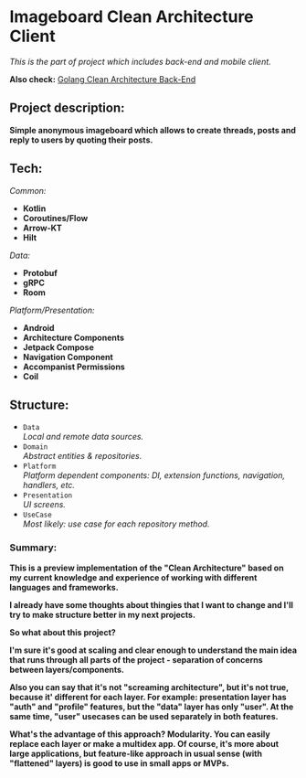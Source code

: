 # Imageboard Clean Architecture Client

*This is the part of project which includes back-end and mobile client.* 

**Also check:**
[Golang Clean Architecture Back-End](https://github.com/numq/golang-clean-architecture-imageboard-backend/)

## Project description:
  **Simple anonymous imageboard which allows to create threads, posts and reply to users by quoting their posts.**
  
## Tech:

*Common:*
- **Kotlin**
- **Coroutines/Flow**
- **Arrow-KT**
- **Hilt**

*Data:*
- **Protobuf**
- **gRPC**
- **Room**

*Platform/Presentation:*
- **Android**
- **Architecture Components**
- **Jetpack Compose**
- **Navigation Component**
- **Accompanist Permissions**
- **Coil**

## Structure:
- `Data`\
*Local and remote data sources.*
- `Domain`\
*Abstract entities & repositories.*
- `Platform`\
*Platform dependent components: DI, extension functions, navigation, handlers, etc.*
- `Presentation`\
*UI screens.*
- `UseCase`\
*Most likely: use case for each repository method.*

### Summary:

**This is a preview implementation of the "Clean Architecture" based on my current knowledge and experience of working with different languages and frameworks.**

**I already have some thoughts about thingies that I want to change and I'll try to make structure better in my next projects.**

**So what about this project?**

**I'm sure it's good at scaling and clear enough to understand the main idea that runs through all parts of the project - separation of concerns between layers/components.**

**Also you can say that it's not "screaming architecture", but it's not true, because it' different for each layer. For example: presentation layer has "auth" and "profile" features, but the "data" layer has only "user". At the same time, "user" usecases can be used separately  in both features.**

**What's the advantage of this approach? Modularity. You can easily replace each layer or make a multidex app. Of course, it's more about large applications, but feature-like approach in usual sense (with "flattened" layers) is good to use in small apps or MVPs.**
